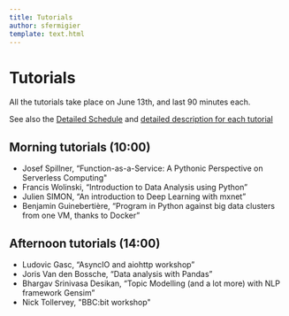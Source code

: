 ```yaml
---
title: Tutorials
author: sfermigier
template: text.html
---
```


<style>
blockquote p {
    font-style: italic;
    color: #555;
}
</style>


# Tutorials

All the tutorials take place on June 13th, and last 90 minutes each.

See also the [Detailed Schedule](/schedule.html) and [detailed description for each tutorial](/talks.html#workshop)

## Morning tutorials (10:00)

- Josef Spillner, “Function-as-a-Service: A Pythonic Perspective on Serverless Computing"
- Francis Wolinski, “Introduction to Data Analysis using Python”
- Julien SIMON, “An introduction to Deep Learning with mxnet”
- Benjamin Guinebertière, “Program in Python against big data clusters from one VM, thanks to Docker”

## Afternoon tutorials (14:00)

- Ludovic Gasc, “AsyncIO and aiohttp workshop”
- Joris Van den Bossche, “Data analysis with Pandas”
- Bhargav Srinivasa Desikan, “Topic Modelling (and a lot more) with NLP framework Gensim”
- Nick Tollervey, "BBC:bit workshop"

